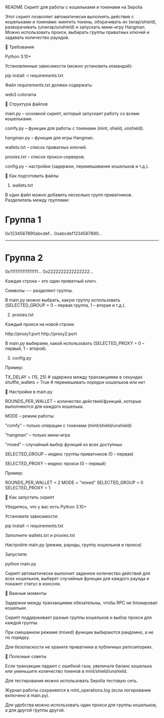 README
Скрипт для работы с кошельками и токенами на Sepolia

Этот скрипт позволяет автоматически выполнять действия с кошельками и токенами: минтить токены, оборачивать их (wrap/shield), разворачивать (unwrap/unshield) и запускать мини-игру Hangman.
Можно использовать прокси, выбирать группы приватных ключей и задавать количество раундов.

🔹 Требования

Python 3.10+

Установленные зависимости (можно установить командой):

pip install -r requirements.txt


Файл requirements.txt должен содержать:

web3
colorama

🔹 Структура файлов

main.py – основной скрипт, который запускает работу со всеми кошельками.

comfy.py – функции для работы с токенами (mint, shield, unshield).

hangman.py – функция для игры Hangman.

wallets.txt – список приватных ключей.

proxies.txt – список прокси-серверов.

config.py – настройки (задержки, перемешивание кошельков и т.д.).

🔹 Как подготовить файлы
1. wallets.txt

В один файл можно добавить несколько групп приватников. Разделитель между группами:

# Группа 1
0x1234567890abcdef...
0xabcdef1234567890...

---
# Группа 2
0x1111111111111111...
0x2222222222222222...


Каждая строка – это один приватный ключ.

Символы --- разделяют группы.

В main.py можно выбрать, какую группу использовать (SELECTED_GROUP = 0 – первая группа, 1 – вторая и т.д.).

2. proxies.txt

Каждый прокси на новой строке:

http://proxy1:port
http://proxy2:port


В main.py выбираем, какой использовать (SELECTED_PROXY = 0 – первый, 1 – второй).

3. config.py

Пример:

TX_DELAY = (15, 25)  # задержка между транзакциями в секундах
shuffle_wallets = True  # перемешивать порядок кошельков или нет

🔹 Настройки в main.py

ROUNDS_PER_WALLET – количество действий/функций, которые выполняются для каждого кошелька.

MODE – режим работы:

"comfy" – только операции с токенами (mint/shield/unshield)

"hangman" – только мини-игра

"mixed" – случайный выбор функций из всех доступных

SELECTED_GROUP – индекс группы приватников (0 – первая)

SELECTED_PROXY – индекс прокси (0 – первый)

Пример:

ROUNDS_PER_WALLET = 2
MODE = "mixed"
SELECTED_GROUP = 0
SELECTED_PROXY = 1

🔹 Как запустить скрипт

Убедитесь, что у вас есть Python 3.10+

Установите зависимости:

pip install -r requirements.txt


Заполните wallets.txt и proxies.txt

Настройте main.py (режим, раунды, группу кошельков и прокси)

Запустите:

python main.py


Скрипт автоматически выполнит заданное количество действий для всех кошельков, выберет случайные функции для каждого раунда и покажет статус в консоли.

🔹 Важные моменты

Задержки между транзакциями обязательны, чтобы RPC не блокировал кошельки.

Скрипт поддерживает разные группы кошельков и выбор прокси для каждой группы.

При смешанном режиме (mixed) функции выбираются рандомно, а не по порядку.

Для безопасности не храните приватники в публичных репозиториях.

🔹 Полезные советы

Если транзакции падают с ошибкой газа, увеличьте баланс кошелька или уменьшите количество токенов в mint/shield/unshield.

Для тестирования можно использовать Sepolia тестовую сеть.

Журнал работы сохраняется в mint_operations.log (если логирование включено в main.py).

Для удобства можно использовать один прокси для группы кошельков, а для другой группы другой.
